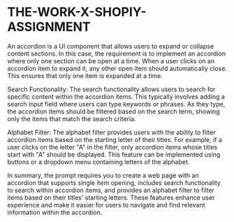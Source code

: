# THE-WORK-X-SHOPIY-ASSIGNMENT
An accordion is a UI component that allows users to expand or collapse content sections. In this case, the requirement is to implement an accordion where only one section can be open at a time. When a user clicks on an accordion item to expand it, any other open item should automatically close. This ensures that only one item is expanded at a time.

Search Functionality:
The search functionality allows users to search for specific content within the accordion items. This typically involves adding a search input field where users can type keywords or phrases. As they type, the accordion items should be filtered based on the search term, showing only the items that match the search criteria.

Alphabet Filter:
The alphabet filter provides users with the ability to filter accordion items based on the starting letter of their titles. For example, if a user clicks on the letter "A" in the filter, only accordion items whose titles start with "A" should be displayed. This feature can be implemented using buttons or a dropdown menu containing letters of the alphabet.

In summary, the prompt requires you to create a web page with an accordion that supports single item opening, includes search functionality to search within accordion items, and provides an alphabet filter to filter items based on their titles' starting letters. These features enhance user experience and make it easier for users to navigate and find relevant information within the accordion.
